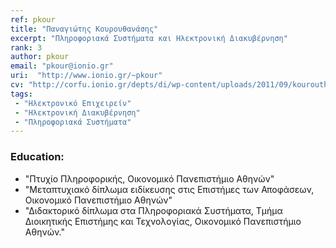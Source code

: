 ```yaml
---
ref: pkour
title: "Παναγιώτης Κουρουθανάσης"
excerpt: "Πληροφοριακά Συστήματα και Ηλεκτρονική Διακυβέρνηση"
rank: 3
author: pkour
email: "pkour@ionio.gr"
uri:  "http://www.ionio.gr/~pkour"
cv: "http://corfu.ionio.gr/depts/di/wp-content/uploads/2011/09/kourouthanassis_cv_en_2011.pdf"
tags:
 - "Ηλεκτρονικό Επιχειρείν"
 - "Ηλεκτρονική Διακυβέρνηση"
 - "Πληροφοριακά Συστήματα"
---
```


### Education:
  - "Πτυχίο Πληροφορικής, Οικονομικό Πανεπιστήμιο Αθηνών"
  - "Μεταπτυχιακό δίπλωμα ειδίκευσης στις Επιστήμες των Αποφάσεων, Οικονομικό Πανεπιστήμιο Αθηνών"
  - "Διδακτορικό δίπλωμα στα Πληροφοριακά Συστήματα, Τμήμα Διοικητικής Επιστήμης και Τεχνολογίας, Οικονομικό Πανεπιστήμιο Αθηνών."
